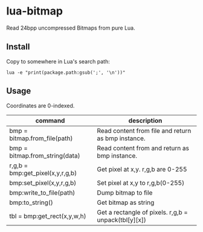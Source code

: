 lua-bitmap
==========

Read 24bpp uncompressed Bitmaps from pure Lua.


Install
-------

Copy to somewhere in Lua's search path:

`lua -e "print(package.path:gsub(';', '\n'))"`



Usage
-----

Coordinates are 0-indexed.

command | description
--- | ---
bmp = bitmap.from_file(path)       | Read content from file and return as bmp instance.
bmp = bitmap.from_string(data)     | Read content from and return as bmp instance.
r,g,b = bmp:get_pixel(x,y,r,g,b)   | Get pixel at x,y. r,g,b are 0-255
bmp:set_pixel(x,y,r,g,b)           | Set pixel at x,y to r,g,b(0-255)
bmp:write_to_file(path)            | Dump bitmap to file
bmp:to_string()                    | Get bitmap as string
tbl = bmp:get_rect(x,y,w,h)        | Get a rectangle of pixels. r,g,b = unpack(tbl[y][x])
